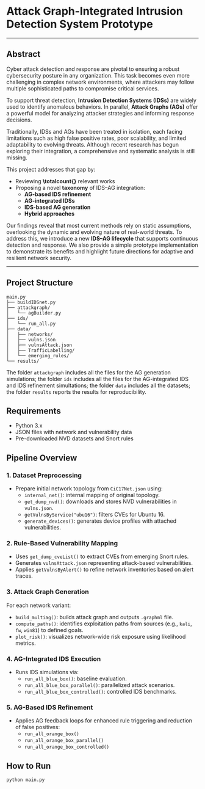 # **Attack Graph-Integrated Intrusion Detection System Prototype**

---

## Abstract

Cyber attack detection and response are pivotal to ensuring a robust cybersecurity posture in any organization. This task becomes even more challenging in complex network environments, where attackers may follow multiple sophisticated paths to compromise critical services.

To support threat detection, **Intrusion Detection Systems (IDSs)** are widely used to identify anomalous behaviors. In parallel, **Attack Graphs (AGs)** offer a powerful model for analyzing attacker strategies and informing response decisions.

Traditionally, IDSs and AGs have been treated in isolation, each facing limitations such as high false positive rates, poor scalability, and limited adaptability to evolving threats. Although recent research has begun exploring their integration, a comprehensive and systematic analysis is still missing.

This project addresses that gap by:

- Reviewing **\totalcount{}** relevant works
- Proposing a novel **taxonomy** of IDS–AG integration:
  - **AG-based IDS refinement**
  - **AG-integrated IDSs**
  - **IDS-based AG generation**
  - **Hybrid approaches**

Our findings reveal that most current methods rely on static assumptions, overlooking the dynamic and evolving nature of real-world threats. To address this, we introduce a new **IDS–AG lifecycle** that supports continuous detection and response. We also provide a simple prototype implementation to demonstrate its benefits and highlight future directions for adaptive and resilient network security.

---

## Project Structure

```plaintext
main.py
├── buildIDSnet.py
├── attackgraph/
│   └── agBuilder.py
├── ids/
│   └── run_all.py
├── data/
│   ├── networks/
│   ├── vulns.json
│   ├── vulnsAttack.json
│   ├── TrafficLabelling/
│   └── emerging_rules/
└── results/
```

The folder `attackgraph` includes all the files for the AG generation simulations; the folder `ids` includes all the files for the AG-integrated IDS and IDS refinement simultations; the folder `data` includes all the datasets; the folder `results` reports the results for reproducibility.

## Requirements

- Python 3.x
- JSON files with network and vulnerability data
- Pre-downloaded NVD datasets and Snort rules

## Pipeline Overview

### 1. Dataset Preprocessing

- Prepare initial network topology from `CiC17Net.json` using:
  - `internal_net()`: internal mapping of original topology.
  - `get_dump_nvd()`: downloads and stores NVD vulnerabilities in `vulns.json`.
  - `getVulnsByService("ubu16")`: filters CVEs for Ubuntu 16.
  - `generate_devices()`: generates device profiles with attached vulnerabilities.

### 2. Rule-Based Vulnerability Mapping

- Uses `get_dump_cveList()` to extract CVEs from emerging Snort rules.
- Generates `vulnsAttack.json` representing attack-based vulnerabilities.
- Applies `getVulnsByAlert()` to refine network inventories based on alert traces.

### 3. Attack Graph Generation

For each network variant:

- `build_multiag()`: builds attack graph and outputs `.graphml` file.
- `compute_paths()`: identifies exploitation paths from sources (e.g., `kali`, `fw`, `win81`) to defined goals.
- `plot_risk()`: visualizes network-wide risk exposure using likelihood metrics.

### 4. AG-Integrated IDS Execution

- Runs IDS simulations via:
  - `run_all_blue_box()`: baseline evaluation.
  - `run_all_blue_box_parallel()`: parallelized attack scenarios.
  - `run_all_blue_box_controlled()`: controlled IDS benchmarks.

### 5. AG-Based IDS Refinement

- Applies AG feedback loops for enhanced rule triggering and reduction of false positives:
  - `run_all_orange_box()`
  - `run_all_orange_box_parallel()`
  - `run_all_orange_box_controlled()`

## How to Run

```bash
python main.py


```
